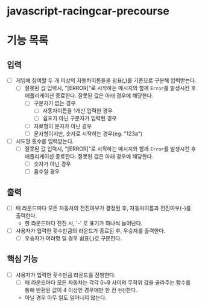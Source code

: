 # javascript-racingcar-precourse

# 기능 목록

## 입력

- [ ] 게임에 참여할 두 개 이상의 자동차이름들을 쉼표(,)를 기준으로 구분해 입력받는다.
  - [ ] 잘못된 값 입력시, "[ERROR]"로 시작하는 메시지와 함께 `Error`를 발생시킨 후 애플리케이션 종료한다. 잘못된 값은 아래 경우에 해당한다.
    - [ ] 구분자가 없는 경우
      - [ ] 자동차이름을 1개만 입력한 경우
      - [ ] 쉼표가 아닌 구분자가 입력된 경우
    - [ ] 자료형이 문자가 아닌 경우
    - [ ] 문자형이지만, 숫자로 시작하는 경우(eg. "123a")
- [ ] 시도할 횟수를 입력받는다.
  - [ ] 잘못된 값 입력시, "[ERROR]"로 시작하는 메시지와 함께 `Error`를 발생시킨 후 애플리케이션 종료한다. 잘못된 값은 아래 경우에 해당한다.
    - [ ] 숫자가 아닌 경우
    - [ ] 음수일 경우

## 출력

- [ ] 매 라운드마다 모든 자동차의 전진여부가 결정된 후, 자동차이름과 전진여부(-)를 출력한다.
  - 한 라운드마다 전진 시, '-' 로 표기가 하나씩 늘어난다.
- [ ] 사용자가 입력한 횟수만큼의 라운드가 종료된 후, 우승자를 출력한다.
  - [ ] 우승자가 여러명 일 경우 쉼표(,)로 구분한다.

## 핵심 기능

- [ ] 사용자가 입력한 횟수만큼 라운드를 진행한다.
  - [ ] 매 라운드마다 모든 자동차는 각각 0~9 사이의 무작위 값을 골라주는 함수를 통해 반환된 값이 4 이상인 경우에만 한 칸 `전진`한다.
  - 아닐 경우 아무 일도 일어나지 않는다.
